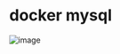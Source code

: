 # docker mysql
![image](https://user-images.githubusercontent.com/6966136/182567803-679ab8ae-1b8b-4d25-9e6c-fcf8f0d067cf.png)

